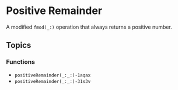 # Positive Remainder

A modified `fmod(_:)` operation that always returns a positive number.

## Topics

### Functions

- ``positiveRemainder(_:_:)-1aqax``
- ``positiveRemainder(_:_:)-31s3v``
